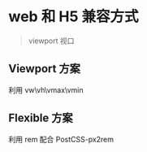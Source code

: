 # web 和 H5 兼容方式

> viewport 视口

## Viewport 方案

利用 vw\vh\vmax\vmin

## Flexible 方案

利用 rem 配合 PostCSS-px2rem
